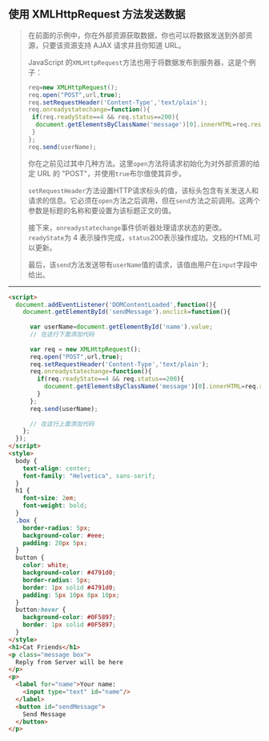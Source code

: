 ## 使用 XMLHttpRequest 方法发送数据

> 在前面的示例中，你在外部资源获取数据，你也可以将数据发送到外部资源，只要该资源支持 AJAX 请求并且你知道 URL。
>
> JavaScript 的`XMLHttpRequest`方法也用于将数据发布到服务器，这是个例子：
>
> ```js
> req=new XMLHttpRequest();
> req.open("POST",url,true);
> req.setRequestHeader('Content-Type','text/plain');
> req.onreadystatechange=function(){
>  if(req.readyState==4 && req.status==200){
>   document.getElementsByClassName('message')[0].innerHTML=req.responseText;
>  }
> };
> req.send(userName);
> ```
>
> 你在之前见过其中几种方法。这里`open`方法将请求初始化为对外部资源的给定 URL 的 "POST"，并使用`true`布尔值使其异步。
>
> `setRequestHeader`方法设置HTTP请求标头的值，该标头包含有关发送人和请求的信息。它必须在`open`方法之后调用，但在`send`方法之前调用。这两个参数是标题的名称和要设置为该标题正文的值。
>
> 接下来，`onreadystatechange`事件侦听器处理请求状态的更改。`readyState`为 4 表示操作完成，`status`200表示操作成功。文档的HTML可以更新。
>
> 最后，该`send`方法发送带有`userName`值的请求，该值由用户在`input`字段中给出。

---

```html
<script>
  document.addEventListener('DOMContentLoaded',function(){
    document.getElementById('sendMessage').onclick=function(){
    
      var userName=document.getElementById('name').value;
      // 在这行下面添加代码
      
      var req = new XMLHttpRequest();
      req.open("POST",url,true);
      req.setRequestHeader('Content-Type','text/plain');
      req.onreadystatechange=function(){
        if(req.readyState==4 && req.status==200){
          document.getElementsByClassName('message')[0].innerHTML=req.responseText;
        }
      };
      req.send(userName);
      
      // 在这行上面添加代码
    };
  });
</script>
<style>
  body {
    text-align: center;
    font-family: "Helvetica", sans-serif;
  }
  h1 {
    font-size: 2em;
    font-weight: bold;
  }
  .box {
    border-radius: 5px;
    background-color: #eee;
    padding: 20px 5px;
  }
  button {
    color: white;
    background-color: #4791d0;
    border-radius: 5px;
    border: 1px solid #4791d0;
    padding: 5px 10px 8px 10px;
  }
  button:hover {
    background-color: #0F5897;
    border: 1px solid #0F5897;
  }
</style>
<h1>Cat Friends</h1> 
<p class="message box">
  Reply from Server will be here
</p>
<p>
  <label for="name">Your name:
    <input type="text" id="name"/>
  </label>
  <button id="sendMessage">
    Send Message
  </button>
</p>
```

